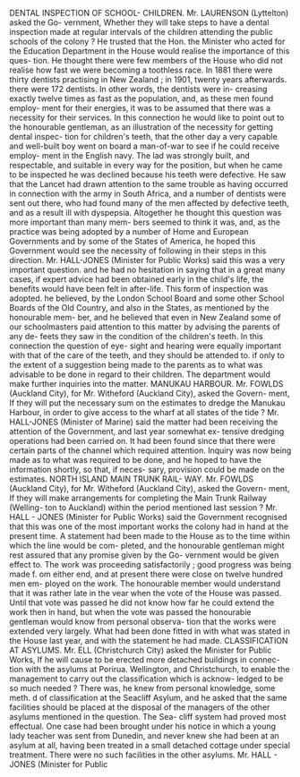 DENTAL INSPECTION OF SCHOOL- CHILDREN. Mr. LAURENSON (Lyttelton) asked the Go- vernment, Whether they will take steps to have a dental inspection made at regular intervals of the children attending the public schools of the colony ? He trusted that the Hon. the Minister who acted for the Education Department in the House would realise the importance of this ques- tion. He thought there were few members of the House who did not realise how fast we were becoming a toothless race. In 1881 there were thirty dentists practising in New Zealand ; in 1901, twenty years afterwards. there were 172 dentists. In other words, the dentists were in- creasing exactly twelve times as fast as the population, and, as these men found employ- ment for their energies, it was to be assumed that there was a necessity for their services. In this connection he would like to point out to the honourable gentleman, as an illustration of the necessity for getting dental inspec- tion for children's teeth, that the other day a very capable and well-built boy went on board a man-of-war to see if he could receive employ- ment in the English navy. The lad was strongly built, and respectable, and suitable in every way for the position, but when he came to be inspected he was declined because his teeth were defective. He saw that the Lancet had drawn attention to the same trouble as having occurred in connection with the army in South Africa, and a number of dentists were sent out there, who had found many of the men affected by defective teeth, and as a result ill with dyspepsia. Altogether he thought this question was more important than many mem- bers seemed to think it was, and, as the practice was being adopted by a number of Home and European Governments and by some of the States of America, he hoped this Government would see the necessity of following in their steps in this direction. Mr. HALL-JONES (Minister for Public Works) said this was a very important question. and he had no hesitation in saying that in a great many cases, if expert advice had been obtained early in the child's life, the benefits would have been felt in after-life. This form of inspection was adopted. he believed, by the London School Board and some other School Boards of the Old Country, and also in the States, as mentioned by the honourable mem- ber, and he believed that even in New Zealand some of our schoolmasters paid attention to this matter by advising the parents of any de- feets they saw in the condition of the children's teeth. In this connection the question of eye- sight and hearing were equally important with that of the care of the teeth, and they should be attended to. if only to the extent of a suggestion being made to the parents as to what was advisable to be done in regard to their children. The department would make further inquiries into the matter. MANUKAU HARBOUR. Mr. FOWLDS (Auckland City), for Mr. Witheford (Auckland City), asked the Govern- ment, If they will put the necessary sum on the estimates to dredge the Manukau Harbour, in order to give access to the wharf at all states of the tide ? Mr. HALL-JONES (Minister of Marine) said the matter had been receiving the attention of the Government, and last year somewhat ex- tensive dredging operations had been carried on. It had been found since that there were certain parts of the channel which required attention. Inquiry was now being made as to what was required to be done, and he hoped to have the information shortly, so that, if neces- sary, provision could be made on the estimates. NORTH ISLAND MAIN TRUNK RAIL- WAY. Mr. FOWLDS (Auckland City), for Mr. Witheford (Auckland City), asked the Govern- ment, If they will make arrangements for completing the Main Trunk Railway (Welling- ton to Auckland) within the period mentioned last session ? Mr. HALL - JONES (Minister for Public Works) said the Government recognised that this was one of the most important works the colony had in hand at the present time. A statement had been made to the House as to the time within which the line would be com- pleted, and the honourable gentleman might rest assured that any promise given by the Go- vernment would be given effect to. The work was proceeding satisfactorily ; good progress was being made f. om either end, and at present there were close on twelve hundred men em- ployed on the work. The honourable member would understand that it was rather late in the vear when the vote of the House was passed. Until that vote was passed he did not know how far he could extend the work then in hand, but when the vote was passed the honourabie gentleman would know from personal observa- tion that the works were extended very largely. What had been done fitted in with what was stated in the House last year, and with the statement he had made. CLASSIFICATION AT ASYLUMS. Mr. ELL (Christchurch City) asked the Minister for Public Works, If he will cause to be erected more detached buildings in connec- tion with the asylums at Porirua. Wellington, and Christchurch, to enable the management to carry out the classification which is acknow- ledged to be so much needed ? There was, he knew from personal knowledge, some meth. d of classification at the Seacliff Asylum, and he asked that the same facilities should be placed at the disposal of the managers of the other asylums mentioned in the question. The Sea- cliff system had proved most effectual. One case had been brought under his notice in which a young lady teacher was sent from Dunedin, and never knew she had been at an asylum at all, having been treated in a small detached cottage under special treatment. There were no such facilities in the other asylums. Mr. HALL - JONES (Minister for Public 